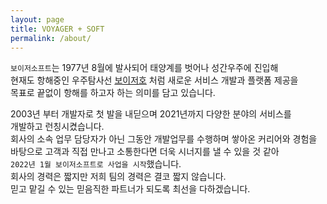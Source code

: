```yaml
---
layout: page
title: VOYAGER + SOFT
permalink: /about/
---
```


`보이저소프트`는 1977년 8월에 발사되어 태양계를 벗어나 성간우주에 진입해  
현재도 항해중인 우주탐사선 [보이저호](https://ko.wikipedia.org/wiki/%EB%B3%B4%EC%9D%B4%EC%A0%80_%EA%B3%84%ED%9A%8D) 처럼 새로운 서비스 개발과 플랫폼 제공을  
목표로 끝없이 항해를 하고자 하는 의미를 담고 있습니다.

2003년 부터 개발자로 첫 발을 내딛으며 2021년까지 다양한 분야의 서비스를  
개발하고 런칭시켰습니다.  
회사의 소속 업무 담당자가 아닌 그동안 개발업무를 수행하며 쌓아온 커리어와 경험을  
바탕으로 고객과 직접 만나고 소통한다면 더욱 시너지를 낼 수 있을 것 같아  
`2022년 1월 보이저소프트로 사업을 시작`했습니다.  
회사의 경력은 짧지만 저희 팀의 경력은 결코 짧지 않습니다.  
믿고 맡길 수 있는 믿음직한 파트너가 되도록 최선을 다하겠습니다.